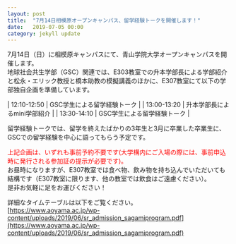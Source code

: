 ```yaml
---
layout: post
title:  "7月14日相模原オープンキャンパス、留学経験トークを開催します！"
date:   2019-07-05 00:00
category: jekyll update
---
```

7月14日（日）に相模原キャンパスにて、青山学院大学オープンキャンパスを開催します。  
地球社会共生学部（GSC）関連では、E303教室での升本学部長による学部紹介と松永・エリック教授と橋本助教の模擬講義のほかに、E307教室にて以下の学部独自企画を準備しています。


| 12:10-12:50 | GSC学生による留学経験トーク |
| 13:00-13:20 | 升本学部長によるmini学部紹介 |
| 13:30-14:10 | GSC学生による留学経験トーク |


留学経験トークでは、留学を終えたばかりの3年生と3月に卒業した卒業生に、GSCでの留学経験を中心に語ってもらう予定です。


<span style="color: red">上記企画は、いずれも事前予約不要です(大学構内にご入場の際には、事前申込時に発行される参加証の提示が必要です)。</span>  
お昼時になりますが、E307教室では食べ物、飲み物を持ち込んでいただいても結構です（E307教室に限ります、他の教室では飲食はご遠慮ください）。  
是非お気軽に足をお運びください！

詳細なタイムテーブルは以下をご覧ください。  
[https://www.aoyama.ac.jp/wp-content/uploads/2019/06/sr_admission_sagamiprogram.pdf](https://www.aoyama.ac.jp/wp-content/uploads/2019/06/sr_admission_sagamiprogram.pdf)



[jekyll-docs]: https://jekyllrb.com/docs/home
[jekyll-gh]:   https://github.com/jekyll/jekyll
[jekyll-talk]: https://talk.jekyllrb.com/

